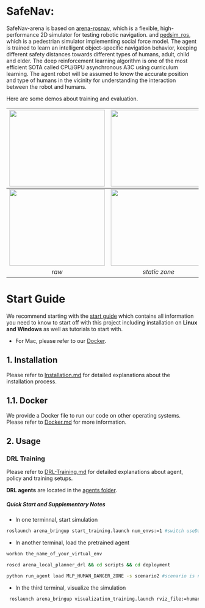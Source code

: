 # SafeNav:
SafeNav-arena is based on [arena-rosnav](https://github.com/ignc-research/arena-rosnav/tree/local_planner_subgoalmode), which is a flexible, high-performance 2D simulator for testing robotic navigation.
and [pedsim_ros](https://github.com/srl-freiburg/pedsim_ros), which is a pedestrian simulator implementing social force model. The agent is trained to learn an intelligent object-specific navigation behavior, keeping different safety distances towards different types of humans, adult, child and elder. The deep reinforcement learning algorithm is one of the most efficient SOTA called CPU/GPU asynchronous A3C using curriculum learning. The agent robot will be assumed to know the accurate position and type of humans in the vicinity for understanding the interaction between the robot and humans.

Here are some demos about training and evaluation.
 
| <img width="250" height="200" src="https://github.com/ignc-research/navsafe-arena/blob/3b7168fe3bdd09674909ddf846894c95a52ccd18/img/raw_random.gif"> | <img width="250" height="200" src="https://github.com/ignc-research/navsafe-arena/blob/3b7168fe3bdd09674909ddf846894c95a52ccd18/img/nz_random.gif"> | <img width="250" height="200" src="https://github.com/ignc-research/navsafe-arena/blob/3b7168fe3bdd09674909ddf846894c95a52ccd18/img/dz_random.gif"> |
| :----------------------------------------------------------: | :-----------------------------------------------------: |:-----------------------------------------------------: |
| <img width="250" height="200" src="https://github.com/ignc-research/navsafe-arena/blob/e39bb9b618e350d521ffc13c0940908c6d583d03/img/raw.gif"> | <img width="250" height="200" src="https://github.com/ignc-research/navsafe-arena/blob/e39bb9b618e350d521ffc13c0940908c6d583d03/img/nz.gif"> | <img width="250" height="200" src="https://github.com/ignc-research/navsafe-arena/blob/e39bb9b618e350d521ffc13c0940908c6d583d03/img/dz.gif"> |
|                            *raw*                             |                      *static zone*                      |                     *dynamic zone*                      |


# Start Guide
We recommend starting with the [start guide](https://github.com/ignc-research/navsafe-arena/tree/main/docs/guide.md) which contains all information you need to know to start off with this project including installation on **Linux and Windows** as well as tutorials to start with. 

* For Mac, please refer to our [Docker](https://github.com/ignc-research/navsafe-arena/tree/main/docs/Docker.md).


## 1. Installation
Please refer to [Installation.md](docs/Installation.md) for detailed explanations about the installation process.

## 1.1. Docker
We provide a Docker file to run our code on other operating systems. Please refer to [Docker.md](docs/Docker.md) for more information.

## 2. Usage

### DRL Training

Please refer to [DRL-Training.md](docs/DRL-Training.md) for detailed explanations about agent, policy and training setups.

**DRL agents** are located in the [agents folder](https://github.com/ignc-research/navsafe-arena/tree/main/arena_navigation/arena_local_planner/learning_based/arena_local_planner_drl/agents).


##### Quick Start and Supplementary Notes

* In one terminnal, start simulation

```bash
roslaunch arena_bringup start_training.launch num_envs:=1 #switch useDangerZone to be false if normal zone needed
```
* In another terminal, load the pretrained agent

```bash
workon the_name_of_your_virtual_env

roscd arena_local_planner_drl && cd scripts && cd deployment

python run_agent load MLP_HUMAN_DANGER_ZONE -s scenario2 #scenario is not used but should be denoted 
```
* In the third terminal, visualize the simulation

```bash
 roslaunch arena_bringup visualization_training.launch rviz_file:=human_nav
```
